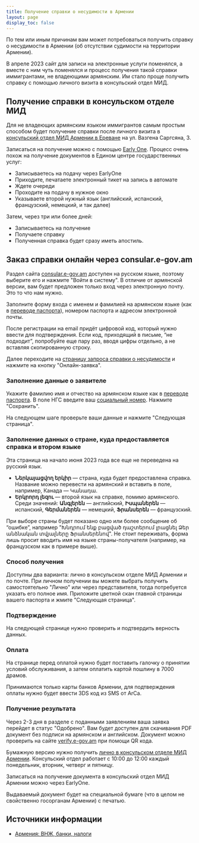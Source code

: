 ```yaml
---
title: Получение справки о несудимости в Армении
layout: page
display_toc: false
---
```


По тем или иным причинам вам может потребоваться получить справку о несудимости в Армении (об отсутствии судимости на территории Армении).

В апреле 2023 сайт для записи на электронные услуги поменялся, а вместе с ним чуть поменялся и процесс получения такой
справки иммигрантами, не владеющими армянским. Им стало проще получить справку с помощью личного визита в консульский отдел МИД.

## Получение справки в консульском отделе МИД

Для не владеющих армянским языком иммигрантов самым простым способом будет получение справки после личного визита в [консульский отдел МИД Армении в Ереване](https://www.mfa.am/ru/cons_resep/) на ул. Вазгена Саргсяна, 3.

Записаться на получение можно с помощью [Early One](https://earlyone.com/mobile-application/). Процесс очень похож на получение документов в Едином центре государственных услуг:
- Записываетесь на подачу через EarlyOne
- Приходите, печатаете электронный тикет на запись в автомате
- Ждете очереди
- Проходите на подачу в нужное окно
- Указываете второй нужный язык (английский, испанский, французский, немецкий, и так далее)

Затем, через три или более дней:
- Записываетесь на получение
- Получаете справку
- Полученная справка будет сразу иметь апостиль.

## Заказ справки онлайн через consular.e-gov.am

Раздел сайта [consular.e-gov.am](https://consular.e-gov.am/ru/) доступен на русском языке, поэтому выберите его и нажмите
"Войти в систему". В отличие от армянской версии, вам будет предложен только вход через электронную почту. Это то что нам нужно.

Заполните форму входа с именем и фамилией на армянском языке (как в [переводе паспорта](passport-translation.md)), номером паспорта и адресом электронной почты.

После регистрации на email придёт цифровой код, который нужно ввести для подтверждения. Если код, приходящий в письме, “не подходит”, попробуйте еще пару раз, вводя цифры отдельно, а не вставляя скопированную строку.

Далее переходите на [страницу запроса справки о несудимости](https://consular.e-gov.am/ru/service/conviction_cert_delivery/info) и нажмите на кнопку "Онлайн-заявка".

### Заполнение данные о заявителе

Укажите фамилию имя и отчество на армянском языке как в [переводе паспорта](passport-translation.md). В поле НГС введите ваш [социальный номер](social-number.md). Нажмите "Сохранить".

На следующем шаге проверьте ваши данные и нажмите "Следующая страница".

### Заполнение данных о стране, куда предоставляется справка и втором языке

Эта страница на начало июня 2023 года все еще не переведена на русский язык.

- **Ներկայացվող երկիր** — страна, куда будет предоставлена справка. Название можно перевести на армянский и вставить в поле, например, Канада — Կանադա.
- **Երկրորդ լեզու** — второй язык на справке, помимо армянского. Среди значений: **Անգլերեն** — английский, **Իսպաներեն** — испанский, **Գերմաներեն** — немецкий, **Ֆրանսերեն** — французский.

При выборе страны будет показано одно или более сообщение об “ошибке”, например "Խնդրում ենք բացված դաշտերում լրացնել Ձեր անձնական տվյալները Ֆրանսերենով".
Не стоит переживать, форма лишь просит вводить имя на языке страны-получателя (например, на французском как в примере выше).

### Способ получения

Доступны два варианта: лично в консульском отделе МИД Армении и по почте. При личном получении вы можете выбрать получить самостоятельно "Лично" или
через представителя, тогда потребуется указать его полное имя. Приложите цветной скан главной страницы вашего паспорта и жмите "Следующая страница".

### Подтверждение

На следующей странице нужно проверить и подтвердить верность данных.

### Оплата

На странице перед оплатой нужно будет поставить галочку о принятии условий обслуживания, а затем оплатить картой пошлину в 7000 драмов.

Принимаются только карты банков Армении, для подтверждения оплаты нужно будет ввести 3DS код из SMS от ArCa.

### Получение результата

Через 2-3 дня в разделе с поданными заявлениям ваша заявка перейдет в статус "Одобрено". Вам будет доступен для скачивания
PDF документ без подписи на армянском и английском. Документ можно проверить на сайте [verify.e-gov.am](http://verify.e-gov.am/) при помощи QR кода.

Бумажную версию нужно получить [лично в консульском отделе МИД Армении](https://www.mfa.am/ru/cons_resep/). Консульский отдел работает с 10:00 до 12:00 каждый понедельник, вторник, четверг и пятницу.

Записаться на получение документа в консульский отдел МИД Армении можно через EarlyOne.

Выдаваемый документ будет на специальной бумаге (что в целом не свойственно госорганам Армении) с печатью.

## Источники информации

- [Армения: ВНЖ, банки, налоги](https://www.notion.so/948a559ea5e045dd82800a415776d497)
